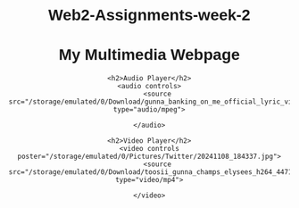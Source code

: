 # Web2-Assignments-week-2
<!DOCTYPE html>
<html lang="en">
<head>
    <meta charset="UTF-8">
    <meta name="viewport" content="width=device-width, initial-scale=1.0">
    <title>Multimedia Webpage</title>
    <style>
        body {
            font-family: Arial, sans-serif;
            margin: 20px;
            text-align: center;
        }
        audio, video {
            width: 100%;
            max-width: 600px;
            margin: 20px 0;
        }
    </style>
</head>
<body>
    <h1>My Multimedia Webpage</h1>

    <h2>Audio Player</h2>
    <audio controls>
        <source src="/storage/emulated/0/Download/gunna_banking_on_me_official_lyric_video_mp3_44682.mp3" type="audio/mpeg">
        
    </audio>

    <h2>Video Player</h2>
    <video controls poster="/storage/emulated/0/Pictures/Twitter/20241108_184337.jpg">
        <source src="/storage/emulated/0/Download/toosii_gunna_champs_elysees_h264_44712.mp4" type="video/mp4">
        
    </video>

</body>
</html>

